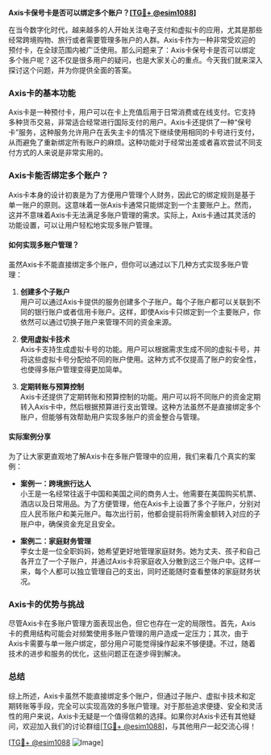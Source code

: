 **Axis卡保号卡是否可以绑定多个账户？[[TG💪+ @esim1088](https://t.me/s/esim1088)]**

在当今数字化时代，越来越多的人开始关注电子支付和虚拟卡的应用，尤其是那些经常跨境购物、旅行或者需要管理多账户的人群。Axis卡作为一种非常受欢迎的预付卡，在全球范围内被广泛使用。那么问题来了：Axis卡保号卡是否可以绑定多个账户呢？这不仅是很多用户的疑问，也是大家关心的重点。今天我们就来深入探讨这个问题，并为你提供全面的答案。

### Axis卡的基本功能

Axis卡是一种预付卡，用户可以在卡上充值后用于日常消费或在线支付。它支持多种货币交易，非常适合经常进行国际支付的用户。Axis卡还提供了一种“保号卡”服务，这种服务允许用户在丢失主卡的情况下继续使用相同的卡号进行支付，从而避免了重新绑定所有账户的麻烦。这种功能对于经常出差或者喜欢尝试不同支付方式的人来说是非常实用的。

### Axis卡能否绑定多个账户？

Axis卡本身的设计初衷是为了方便用户管理个人财务，因此它的绑定规则是基于单一账户的原则。这意味着一张Axis卡通常只能绑定到一个主要账户上。然而，这并不意味着Axis卡无法满足多账户管理的需求。实际上，Axis卡通过其灵活的功能设置，可以让用户轻松地实现多账户管理。

#### 如何实现多账户管理？

虽然Axis卡不能直接绑定多个账户，但你可以通过以下几种方式实现多账户管理：

1. **创建多个子账户**  
   用户可以通过Axis卡提供的服务创建多个子账户。每个子账户都可以关联到不同的银行账户或者信用卡账户。这样，即使Axis卡只绑定到一个主要账户，你依然可以通过切换子账户来管理不同的资金来源。

2. **使用虚拟卡技术**  
   Axis卡支持生成虚拟卡号的功能。用户可以根据需求生成不同的虚拟卡号，并将这些虚拟卡号分配给不同的账户使用。这种方式不仅提高了账户的安全性，也使得多账户管理变得更加简单。

3. **定期转账与预算控制**  
   Axis卡还提供了定期转账和预算控制的功能。用户可以将不同账户的资金定期转入Axis卡中，然后根据预算进行支出管理。这种方法虽然不是直接绑定多个账户，但能够有效帮助用户实现多账户的资金整合与管理。

#### 实际案例分享

为了让大家更直观地了解Axis卡在多账户管理中的应用，我们来看几个真实的案例：

- **案例一：跨境旅行达人**  
  小王是一名经常往返于中国和美国之间的商务人士。他需要在美国购买机票、酒店以及日常用品。为了方便管理，他在Axis卡上设置了多个子账户，分别对应人民币账户和美元账户。每次出行前，他都会提前将所需金额转入对应的子账户中，确保资金充足且安全。

- **案例二：家庭财务管理**  
  李女士是一位全职妈妈，她希望更好地管理家庭财务。她为丈夫、孩子和自己各开立了一个子账户，并通过Axis卡将家庭收入分散到这三个账户中。这样一来，每个人都可以独立管理自己的支出，同时还能随时查看整体的家庭财务状况。

### Axis卡的优势与挑战

尽管Axis卡在多账户管理方面表现出色，但它也存在一定的局限性。首先，Axis卡的费用结构可能会对频繁使用多账户管理的用户造成一定压力；其次，由于Axis卡需要与单一账户绑定，部分用户可能觉得操作起来不够便捷。不过，随着技术的进步和服务的优化，这些问题正在逐步得到解决。

### 总结

综上所述，Axis卡虽然不能直接绑定多个账户，但通过子账户、虚拟卡技术和定期转账等手段，完全可以实现高效的多账户管理。对于那些追求便捷、安全和灵活性的用户来说，Axis卡无疑是一个值得信赖的选择。如果你对Axis卡还有其他疑问，欢迎加入我们的讨论群组[[TG💪+ @esim1088](https://t.me/s/esim1088)]，与其他用户一起交流心得！

[[TG💪+ @esim1088](https://t.me/s/esim1088) ![Image](https://i.postimg.cc/4NQfJmqS/Snipaste-2025-05-13-00-14-12.png)]